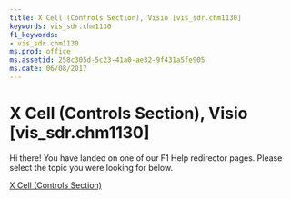 ```yaml
---
title: X Cell (Controls Section), Visio [vis_sdr.chm1130]
keywords: vis_sdr.chm1130
f1_keywords:
- vis_sdr.chm1130
ms.prod: office
ms.assetid: 258c305d-5c23-41a0-ae32-9f431a5fe905
ms.date: 06/08/2017
---
```



# X Cell (Controls Section), Visio [vis_sdr.chm1130]

Hi there! You have landed on one of our F1 Help redirector pages. Please select the topic you were looking for below.

[X Cell (Controls Section)](http://msdn.microsoft.com/library/b7aea554-f491-6a9a-4d07-feeab739a9df%28Office.15%29.aspx)

